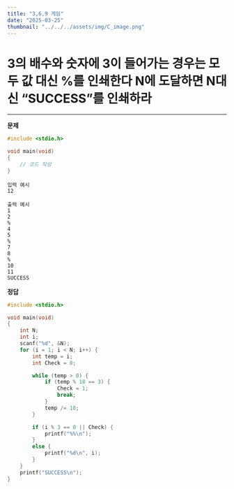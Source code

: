 ```yaml
---
title: "3,6,9 게임" 
date: "2025-03-25"
thumbnail: "../../../assets/img/C_image.png"
---
```


# 3의 배수와 숫자에 3이 들어가는 경우는 모두 값 대신 %를 인쇄한다 N에 도달하면 N대신 “SUCCESS”를 인쇄하라 
---

**문제**

```c
#include <stdio.h>

void main(void)
{
	// 코드 작성
}
```

```
입력 예시
12
```

```
출력 예시
1
2
%
4
5
%
7
8
%
10
11
SUCCESS
```

**정답**
```c
#include <stdio.h>

void main(void)
{
	int N;
	int i;
	scanf("%d", &N);
	for (i = 1; i < N; i++) {
		int temp = i;
		int Check = 0;

		while (temp > 0) {
			if (temp % 10 == 3) {
				Check = 1;
				break;
			}
			temp /= 10;
		}

		if (i % 3 == 0 || Check) {
			printf("%%\n");
		}
		else {
			printf("%d\n", i);
		}
	}
	printf("SUCCESS\n");
}
```

